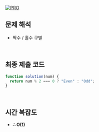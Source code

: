 [![PRO]][Link]

## 문제 해석

- 짝수 / 홀수 구별

<br/>

## 최종 제출 코드

```javascript
function solution(num) {
  return num % 2 === 0 ? "Even" : "Odd";
}
```

<br/>

## 시간 복잡도

- **∴ O(1)**

<br/>

<!---------------------------------------------------------------------------->

[PRO]: https://github.com/GoSSaChin/algorithm-js/assets/107768516/67c43b52-bc3f-4571-a249-5519021afbb0
[Link]: https://school.programmers.co.kr/learn/courses/30/lessons/12937
